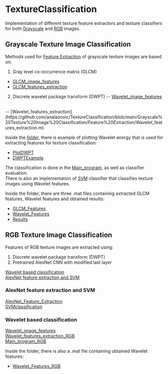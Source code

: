 # TextureClassification

Implementation of different texture feature extractors and texture classifiers for both [Grayscale](https://github.com/analazovic/TextureClassification/tree/main/Grayscale%20Texture%20Image%20Classification) and [RGB](https://github.com/analazovic/TextureClassification/tree/main/RGB%20Texture%20Image%20Classification) images.<br/> 

## Grayscale Texture Image Classification
Methods used for [Feature Extraction](https://github.com/analazovic/TextureClassification/tree/main/Grayscale%20Texture%20Image%20Classification/Feature%20Extraction) of grayscale texture images are based on:
 1. Gray level co-occurrence matrix (GLCM)
   - [GLCM_image_features](https://github.com/analazovic/TextureClassification/blob/main/Grayscale%20Texture%20Image%20Classification/Feature%20Extraction/GLCM_image_features.m)<br/> 
   - [GLCM_features_extraction](https://github.com/analazovic/TextureClassification/blob/main/Grayscale%20Texture%20Image%20Classification/Feature%20Extraction/GLCM_features_extraction.m)<br/>
 2. Discrete wavelet package transform (DWPT)
   -- [Wavelet_image_features](https://github.com/analazovic/TextureClassification/blob/main/Grayscale%20Texture%20Image%20Classification/Feature%20Extraction/Wavelet_image_features.m)
<br/>
   -- [Wavelet_features_extraction](https://github.com/analazovic/TextureClassification/blob/main/Grayscale%20Texture%20Image%20Classification/Feature%20Extraction/Wavelet_features_extraction.m)<br/> 

Inside the [folder](https://github.com/analazovic/TextureClassification/tree/main/Grayscale%20Texture%20Image%20Classification/Feature%20Extraction), there is example of plotting Wavelet energy that is used for extracting features for texture classification:
 - [PlotDWPT](https://github.com/analazovic/TextureClassification/blob/main/Grayscale%20Texture%20Image%20Classification/Feature%20Extraction/PlotDWPT.m)<br/>
 - [DWPTExample](https://github.com/analazovic/TextureClassification/blob/main/Grayscale%20Texture%20Image%20Classification/Feature%20Extraction/DWPTExample.m)<br/> 

The classification is done in the [Main_program](https://github.com/analazovic/TextureClassification/blob/main/Grayscale%20Texture%20Image%20Classification/Main_program.m), as well as classifier evaluation.<br/>
There is also an implementation of [SVM](https://github.com/analazovic/TextureClassification/blob/main/Grayscale%20Texture%20Image%20Classification/SVM.ipynb) classifier that classifies texture images using Wavelet features.<br/>
 
Inside the folder, there are three .mat files containing extracted GLCM features, Wavelet features and obtained results:<br/>
 - [GLCM_Features](https://github.com/analazovic/TextureClassification/blob/main/Grayscale%20Texture%20Image%20Classification/GLCM_Features.mat)<br/> 
 - [Wavelet_Features](https://github.com/analazovic/TextureClassification/blob/main/Grayscale%20Texture%20Image%20Classification/Wavelet_Features.mat)<br/> 
 - [Results](https://github.com/analazovic/TextureClassification/blob/main/Grayscale%20Texture%20Image%20Classification/Results.mat)<br/> 

## RGB Texture Image Classification
Features of RGB texture images are extracted using:
 1. Discrete wavelet package transform (DWPT)
 2. Pretrained AlexNet CNN with modified last layer

[Wavelet based classification](https://github.com/analazovic/TextureClassification/tree/main/RGB%20Texture%20Image%20Classification/Wavelet%20based%20classification)<br/>
[AlexNet feature extraction and SVM](https://github.com/analazovic/TextureClassification/tree/main/RGB%20Texture%20Image%20Classification/AlexNet%20feature%20extraction%20and%20SVM)<br/>

### AlexNet feature extraction and SVM
[AlexNet_Feature_Extraction](https://github.com/analazovic/TextureClassification/blob/main/RGB%20Texture%20Image%20Classification/AlexNet%20feature%20extraction%20and%20SVM/AlexNet_Feature_Extraction.ipynb)<br/>
[SVMclassification](https://github.com/analazovic/TextureClassification/blob/main/RGB%20Texture%20Image%20Classification/AlexNet%20feature%20extraction%20and%20SVM/SVMclassification.ipynb)<br/>

### Wavelet based classification
[Wavelet_image_features](https://github.com/analazovic/TextureClassification/blob/main/RGB%20Texture%20Image%20Classification/Wavelet%20based%20classification/Wavelet_image_features.m)<br/>
[Wavelet_features_extraction_RGB](https://github.com/analazovic/TextureClassification/blob/main/RGB%20Texture%20Image%20Classification/Wavelet%20based%20classification/Wavelet_features_extraction_RGB.m)<br/>
[Main_program_RGB](https://github.com/analazovic/TextureClassification/blob/main/RGB%20Texture%20Image%20Classification/Wavelet%20based%20classification/Main_program_RGB.m)<br/>

Inside the folder, there is also a .mat file containing obtained Wavelet features:<br/>
 - [Wavelet_Features_RGB](https://github.com/analazovic/TextureClassification/blob/main/RGB%20Texture%20Image%20Classification/Wavelet%20based%20classification/Wavelet_Features_RGB.mat)<br/>


